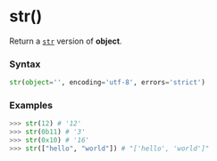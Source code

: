 # str()

Return a [`str`](/built-in-types/str/) version of **object**.

### Syntax

```python
str(object='', encoding='utf-8', errors='strict')
```

### Examples

```python
>>> str(12) # '12'
>>> str(0b11) # '3'
>>> str(0x10) # '16'
>>> str(["hello", "world"]) # "['hello', 'world']"
```